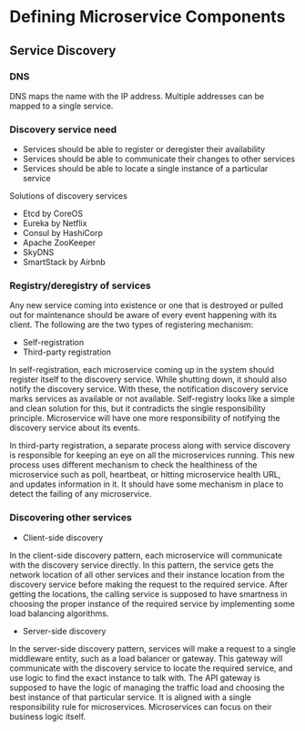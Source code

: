 # Defining Microservice Components

## Service Discovery

### DNS

DNS maps the name with the IP address. Multiple addresses can be mapped to a single service.

### Discovery service need
* Services should be able to register or deregister their availability
* Services should be able to communicate their changes to other services
* Services should be able to locate a single instance of a particular service

Solutions of discovery services

* Etcd by CoreOS
* Eureka by Netflix
* Consul by HashiCorp
* Apache ZooKeeper
* SkyDNS
* SmartStack by Airbnb

### Registry/deregistry of services

Any new service coming into existence or one that is destroyed or pulled out for maintenance should be aware of every event happening with its client. The following are the two types of registering mechanism:

* Self-registration
* Third-party registration

In self-registration, each microservice coming up in the system should register itself to the discovery service. While shutting down, it should also notify the discovery service. With these, the notification discovery service marks services as available or not available. Self-registry looks like a simple and clean solution for this, but it contradicts the single responsibility principle. Microservice will have one more responsibility of notifying the discovery service about its events.

In third-party registration, a separate process along with service discovery is responsible for keeping an eye on all the microservices running. This new process uses different mechanism to check the healthiness of the microservice such as poll, heartbeat, or hitting microservice health URL, and updates information in it. It should have some mechanism in place to detect the failing of any microservice.

### Discovering other services

* Client-side discovery

In the client-side discovery pattern, each microservice will communicate with the discovery service directly. In this pattern, the service gets the network location of all other services and their instance location from the discovery service before making the request to the required service. After getting the locations, the calling service is supposed to have smartness in choosing the proper instance of the required service by implementing some load balancing algorithms.

* Server-side discovery

In the server-side discovery pattern, services will make a request to a single middleware entity, such as a load balancer or gateway. This gateway will communicate with the discovery service to locate the required service, and use logic to find the exact instance to talk with. The API gateway is supposed to have the logic of managing the traffic load and choosing the best instance of that particular service. It is aligned with a single responsibility rule for microservices. Microservices can focus on their business logic itself.
